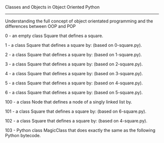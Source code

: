Classes and Objects in Object Oriented Python

----------------------------------------------

Understanding the full concept of object orientated programming and the differences between OOP and POP

0 - an empty class Square that defines a square.

1 - a class Square that defines a square by: (based on 0-square.py).

2 - a class Square that defines a square by: (based on 1-square.py).

3 - a class Square that defines a square by: (based on 2-square.py).

4 - a class Square that defines a square by: (based on 3-square.py).

5 - a class Square that defines a square by: (based on 4-square.py).

6 - a class Square that defines a square by: (based on 5-square.py).

100 - a class Node that defines a node of a singly linked list by.

101 - a class Square that defines a square by: (based on 6-square.py).

102 - a class Square that defines a square by: (based on 4-square.py).

103 - Python class MagicClass that does exactly the same as the following Python bytecode.
